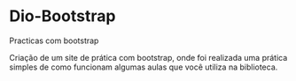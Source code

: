 # Dio-Bootstrap
Practicas com bootstrap

Criação de um site de prática com bootstrap, onde foi realizada uma prática simples de como funcionam algumas aulas que você utiliza na biblioteca.